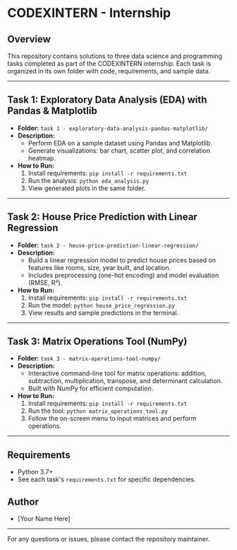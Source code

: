 # CODEXINTERN - Internship

## Overview
This repository contains solutions to three data science and programming tasks completed as part of the CODEXINTERN internship. Each task is organized in its own folder with code, requirements, and sample data.

---

## Task 1: Exploratory Data Analysis (EDA) with Pandas & Matplotlib
- **Folder:** `task 1 - exploratory-data-analysis-pandas-matplotlib/`
- **Description:**
  - Perform EDA on a sample dataset using Pandas and Matplotlib.
  - Generate visualizations: bar chart, scatter plot, and correlation heatmap.
- **How to Run:**
  1. Install requirements: `pip install -r requirements.txt`
  2. Run the analysis: `python eda_analysis.py`
  3. View generated plots in the same folder.

---

## Task 2: House Price Prediction with Linear Regression
- **Folder:** `task 2 - house-price-prediction-linear-regression/`
- **Description:**
  - Build a linear regression model to predict house prices based on features like rooms, size, year built, and location.
  - Includes preprocessing (one-hot encoding) and model evaluation (RMSE, R²).
- **How to Run:**
  1. Install requirements: `pip install -r requirements.txt`
  2. Run the model: `python house_price_regression.py`
  3. View results and sample predictions in the terminal.

---

## Task 3: Matrix Operations Tool (NumPy)
- **Folder:** `task 3 - matrix-operations-tool-numpy/`
- **Description:**
  - Interactive command-line tool for matrix operations: addition, subtraction, multiplication, transpose, and determinant calculation.
  - Built with NumPy for efficient computation.
- **How to Run:**
  1. Install requirements: `pip install -r requirements.txt`
  2. Run the tool: `python matrix_operations_tool.py`
  3. Follow the on-screen menu to input matrices and perform operations.

---

## Requirements
- Python 3.7+
- See each task's `requirements.txt` for specific dependencies.

## Author
- [Your Name Here]

---

For any questions or issues, please contact the repository maintainer. 